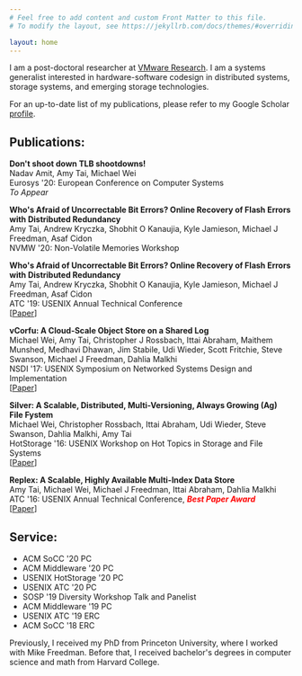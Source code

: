 ```yaml
---
# Feel free to add content and custom Front Matter to this file.
# To modify the layout, see https://jekyllrb.com/docs/themes/#overriding-theme-defaults

layout: home
---
```

I am a post-doctoral researcher at <a href="https://research.vmware.com">VMware Research</a>. I am a systems generalist interested in hardware-software codesign in distributed systems, storage systems, and emerging storage technologies.

For an up-to-date list of my publications, please refer to my Google Scholar <a href="https://scholar.google.com/citations?user=lOKxtwoAAAAJ">profile</a>.

<h2>Publications:</h2>

<b>Don't shoot down TLB shootdowns!</b>
<br>
Nadav Amit, Amy Tai, Michael Wei<br>
Eurosys '20: European Conference on Computer Systems<br>
<i>To Appear</i>

<b>Who's Afraid of Uncorrectable Bit Errors? Online Recovery of Flash Errors with Distributed Redundancy</b>
<br>
Amy Tai, Andrew Kryczka, Shobhit O Kanaujia, Kyle Jamieson, Michael J Freedman, Asaf Cidon<br>
NVMW '20: Non-Volatile Memories Workshop<br>
<!--[<a href="https://www.usenix.org/system/files/atc19-tai.pdf">Presentation</a>] -->

<b>Who's Afraid of Uncorrectable Bit Errors? Online Recovery of Flash Errors with Distributed Redundancy</b>
<br>
Amy Tai, Andrew Kryczka, Shobhit O Kanaujia, Kyle Jamieson, Michael J Freedman, Asaf Cidon<br>
ATC '19: USENIX Annual Technical Conference<br> 
[<a href="https://www.usenix.org/system/files/atc19-tai.pdf">Paper</a>]

<b>vCorfu: A Cloud-Scale Object Store on a Shared Log</b><br>
Michael Wei, Amy Tai, Christopher J Rossbach, Ittai Abraham, Maithem Munshed, Medhavi Dhawan, Jim Stabile, Udi Wieder, Scott Fritchie, Steve Swanson, Michael J Freedman, Dahlia Malkhi<br>
NSDI '17: USENIX Symposium on Networked Systems Design and Implementation<br> 
[<a href="https://www.usenix.org/system/files/conference/nsdi17/nsdi17-wei-michael.pdf">Paper</a>]

<b> Silver: A Scalable, Distributed, Multi-Versioning, Always Growing (Ag) File Fystem</b><br>
Michael Wei, Christopher Rossbach, Ittai Abraham, Udi Wieder, Steve Swanson, Dahlia Malkhi, Amy Tai<br>
HotStorage '16: USENIX Workshop on Hot Topics in Storage and File Systems<br>
[<a href="https://www.usenix.org/system/files/conference/hotstorage16/hotstorage16_wei.pdf">Paper</a>]

<b>Replex: A Scalable, Highly Available Multi-Index Data Store</b><br>
Amy Tai, Michael Wei, Michael J Freedman, Ittai Abraham, Dahlia Malkhi<br>
ATC '16: USENIX Annual Technical Conference, <b><i><font color="red">Best Paper Award</font></i></b><br>
[<a href="https://www.usenix.org/system/files/conference/atc16/atc16_paper-tai.pdf">Paper</a>]

<h2>Service:</h2>
<ul>
<li>ACM SoCC '20 PC</li>
<li>ACM Middleware '20 PC</li>
<li>USENIX HotStorage '20 PC</li>
<li>USENIX ATC '20 PC</li>
<li>SOSP '19 Diversity Workshop Talk and Panelist</li>
<li>ACM Middleware '19 PC</li>
<li>USENIX ATC '19 ERC</li>
<li>ACM SoCC '18 ERC</li>
</ul>

Previously, I received my PhD from Princeton University, where I worked with Mike Freedman.
Before that, I received bachelor's degrees in computer science and math from Harvard College.
